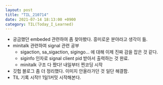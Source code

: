 ```yaml
---
layout: post
title: "TIL_210714"
date: 2021-07-14 18:13:00 +0900
category: TIL(Today_I_Learned)
---
```


- 궁금했던 embeded 관련하여 좀 찾아봤다. 흥미로운 분야라고 생각이 듦.
- minitalk 관련하여 signal 관련 공부
	- sigaction, sa_sigaction, sigingo... 에 대해 이제 진짜 감을 잡은 것 같다.
	- siginfo 인자로 signal client pid 받아서 출력하는 것 완료.
	- minitalk 구조 다 짰다! 내일부터 찐코딩 시작
- 깃헙 블로그 좀 더 정리했다. 이미지 안올라가던 것 일단 해결함.
- TIL 기록 시작!! 1일1커밋 시작해본다.
